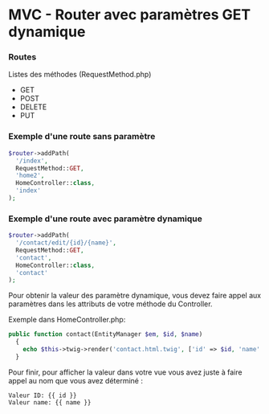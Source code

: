 # MVC - Router avec paramètres GET dynamique
### Routes
Listes des méthodes (RequestMethod.php)
  - GET
  - POST
  - DELETE
  - PUT
 
### Exemple d'une route sans paramètre
```php
$router->addPath(
  '/index',
  RequestMethod::GET,
  'home2',
  HomeController::class,
  'index'
);
```

### Exemple d'une route avec paramètre dynamique
```php
$router->addPath(
  '/contact/edit/{id}/{name}',
  RequestMethod::GET,
  'contact',
  HomeController::class,
  'contact'
);
```

Pour obtenir la valeur des paramètre dynamique, vous devez faire appel aux paramètres dans les attributs de votre méthode du Controller.

Exemple dans HomeController.php:
```php
public function contact(EntityManager $em, $id, $name)
  {
    echo $this->twig->render('contact.html.twig', ['id' => $id, 'name' => $name]);
  }
```

Pour finir, pour afficher la valeur dans votre vue vous avez juste à faire appel au nom que vous avez déterminé :
```twig
Valeur ID: {{ id }}
Valeur name: {{ name }}
```
